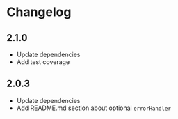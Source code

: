 # Changelog

## 2.1.0

- Update dependencies
- Add test coverage

## 2.0.3

- Update dependencies
- Add README.md section about optional `errorHandler`
